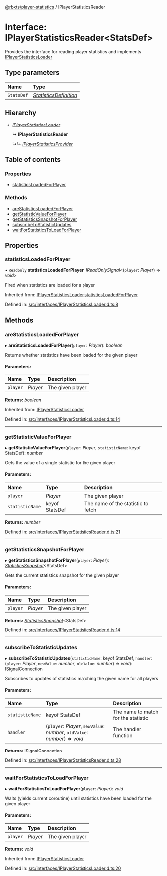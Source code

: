 [@rbxts/player-statistics](../README.md) / IPlayerStatisticsReader

# Interface: IPlayerStatisticsReader<StatsDef\>

Provides the interface for reading player statistics and implements [IPlayerStatisticsLoader](iplayerstatisticsloader.md)

## Type parameters

Name | Type |
:------ | :------ |
`StatsDef` | [*StatisticsDefinition*](../README.md#statisticsdefinition) |

## Hierarchy

* [*IPlayerStatisticsLoader*](iplayerstatisticsloader.md)

  ↳ **IPlayerStatisticsReader**

  ↳↳ [*IPlayerStatisticsProvider*](iplayerstatisticsprovider.md)

## Table of contents

### Properties

- [statisticsLoadedForPlayer](iplayerstatisticsreader.md#statisticsloadedforplayer)

### Methods

- [areStatisticsLoadedForPlayer](iplayerstatisticsreader.md#arestatisticsloadedforplayer)
- [getStatisticValueForPlayer](iplayerstatisticsreader.md#getstatisticvalueforplayer)
- [getStatisticsSnapshotForPlayer](iplayerstatisticsreader.md#getstatisticssnapshotforplayer)
- [subscribeToStatisticUpdates](iplayerstatisticsreader.md#subscribetostatisticupdates)
- [waitForStatisticsToLoadForPlayer](iplayerstatisticsreader.md#waitforstatisticstoloadforplayer)

## Properties

### statisticsLoadedForPlayer

• `Readonly` **statisticsLoadedForPlayer**: *IReadOnlySignal*<(`player`: *Player*) => *void*\>

Fired when statistics are loaded for a player

Inherited from: [IPlayerStatisticsLoader](iplayerstatisticsloader.md).[statisticsLoadedForPlayer](iplayerstatisticsloader.md#statisticsloadedforplayer)

Defined in: [src/interfaces/IPlayerStatisticsLoader.d.ts:8](https://github.com/Bytebit-Org/roblox-PlayerStatistics/blob/ffb989d/src/interfaces/IPlayerStatisticsLoader.d.ts#L8)

## Methods

### areStatisticsLoadedForPlayer

▸ **areStatisticsLoadedForPlayer**(`player`: *Player*): *boolean*

Returns whether statistics have been loaded for the given player

#### Parameters:

Name | Type | Description |
:------ | :------ | :------ |
`player` | *Player* | The given player    |

**Returns:** *boolean*

Inherited from: [IPlayerStatisticsLoader](iplayerstatisticsloader.md)

Defined in: [src/interfaces/IPlayerStatisticsLoader.d.ts:14](https://github.com/Bytebit-Org/roblox-PlayerStatistics/blob/ffb989d/src/interfaces/IPlayerStatisticsLoader.d.ts#L14)

___

### getStatisticValueForPlayer

▸ **getStatisticValueForPlayer**(`player`: *Player*, `statisticName`: keyof StatsDef): *number*

Gets the value of a single statistic for the given player

#### Parameters:

Name | Type | Description |
:------ | :------ | :------ |
`player` | *Player* | The given player   |
`statisticName` | keyof StatsDef | The name of the statistic to fetch    |

**Returns:** *number*

Defined in: [src/interfaces/IPlayerStatisticsReader.d.ts:21](https://github.com/Bytebit-Org/roblox-PlayerStatistics/blob/ffb989d/src/interfaces/IPlayerStatisticsReader.d.ts#L21)

___

### getStatisticsSnapshotForPlayer

▸ **getStatisticsSnapshotForPlayer**(`player`: *Player*): [*StatisticsSnapshot*](../README.md#statisticssnapshot)<StatsDef\>

Gets the current statistics snapshot for the given player

#### Parameters:

Name | Type | Description |
:------ | :------ | :------ |
`player` | *Player* | The given player    |

**Returns:** [*StatisticsSnapshot*](../README.md#statisticssnapshot)<StatsDef\>

Defined in: [src/interfaces/IPlayerStatisticsReader.d.ts:14](https://github.com/Bytebit-Org/roblox-PlayerStatistics/blob/ffb989d/src/interfaces/IPlayerStatisticsReader.d.ts#L14)

___

### subscribeToStatisticUpdates

▸ **subscribeToStatisticUpdates**(`statisticName`: keyof StatsDef, `handler`: (`player`: *Player*, `newValue`: *number*, `oldValue`: *number*) => *void*): ISignalConnection

Subscribes to updates of statistics matching the given name for all players

#### Parameters:

Name | Type | Description |
:------ | :------ | :------ |
`statisticName` | keyof StatsDef | The name to match for the statistic   |
`handler` | (`player`: *Player*, `newValue`: *number*, `oldValue`: *number*) => *void* | The handler function    |

**Returns:** ISignalConnection

Defined in: [src/interfaces/IPlayerStatisticsReader.d.ts:28](https://github.com/Bytebit-Org/roblox-PlayerStatistics/blob/ffb989d/src/interfaces/IPlayerStatisticsReader.d.ts#L28)

___

### waitForStatisticsToLoadForPlayer

▸ **waitForStatisticsToLoadForPlayer**(`player`: *Player*): *void*

Waits (yields current coroutine) until statistics have been loaded for the given player

#### Parameters:

Name | Type | Description |
:------ | :------ | :------ |
`player` | *Player* | The given player    |

**Returns:** *void*

Inherited from: [IPlayerStatisticsLoader](iplayerstatisticsloader.md)

Defined in: [src/interfaces/IPlayerStatisticsLoader.d.ts:20](https://github.com/Bytebit-Org/roblox-PlayerStatistics/blob/ffb989d/src/interfaces/IPlayerStatisticsLoader.d.ts#L20)
